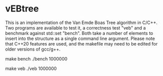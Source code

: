 # vEBtree

This is an implementation of the Van Emde Boas Tree algorithm in C/C++. Two programs are available to test it, a correctness test "veb" and a benchmark against std::set "bench". Both take a number of elements to insert into the structure as a single command line argument. Please note that C++20 features are used, and the makefile may need to be edited for older versions of gcc/g++.

  make bench
  ./bench 1000000

  make veb
  ./veb 1000000
